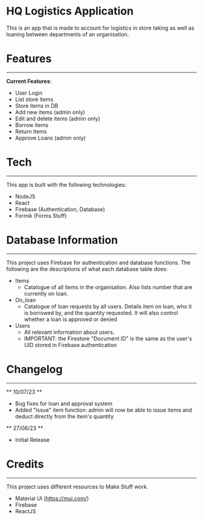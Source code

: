 # HQ Logistics Application

This is an app that is made to account for logistics in store taking as well as loaning between departments of an organisation.

# Features
---
**Current Features**:
- User Login
- List store items
- Store items in DB
- Add new items (admin only)
- Edit and delete items (admin only)
- Borrow items
- Return items
- Approve Loans (admin only) 




# Tech
---
This app is built with the following technologies:
- NodeJS
- React
- Firebase (Authentication, Database)
- Formik (Forms Stuff)

# Database Information
---
This project uses Firebase for authentication and database functions. The following are the descriptions of what each database table does:
- Items
    - Catalogue of all items in the organisation. Also lists number that are currently on loan.
- On_loan
    - Catalogue of loan requests by all users. Details item on loan, who it is borrowed by, and the quantity requested. It will also control whether a loan is approved or denied
- Users
    - All relevant information about users.
    - IMPORTANT: the Firestore "Document ID" is the same as the user's UID stored in Firebase authentication


# Changelog
--- 

** 10/07/23 **
- Bug fixes for loan and approval system
- Added "Issue" item function: admin will now be able to issue items and deduct directly from the item's quantity

** 27/06/23 **
- Initial Release


# Credits
--- 
This project uses different resources to Make Stuff work.

- Material UI (https://mui.com/)
- Firebase
- ReactJS